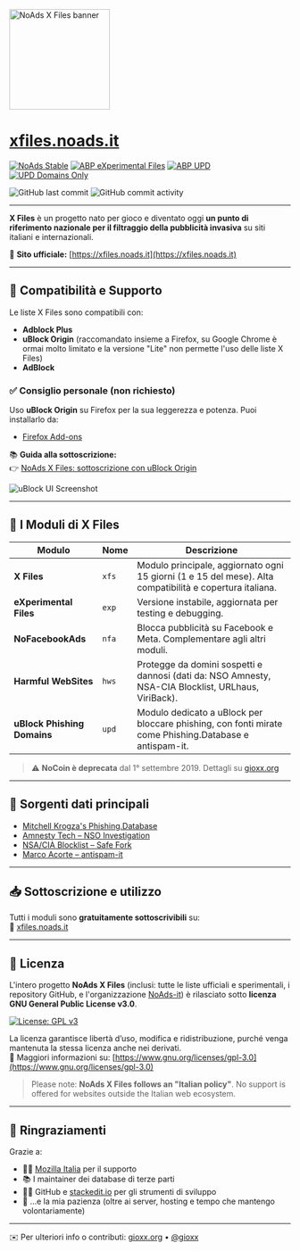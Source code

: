 <img src="https://xfiles.noads.it/img/xfiles_shadow_icon23.png" alt="NoAds X Files banner" width="180"/>

# [xfiles.noads.it](https://xfiles.noads.it)

[![NoAds Stable](https://github.com/gioxx/xfiles/actions/workflows/make_stable.yml/badge.svg)](https://github.com/gioxx/xfiles/actions/workflows/make_stable.yml)
[![ABP eXperimental Files](https://github.com/gioxx/xfiles/actions/workflows/make_experimental.yml/badge.svg)](https://github.com/gioxx/xfiles/actions/workflows/make_experimental.yml)
[![ABP UPD](https://github.com/gioxx/xfiles/actions/workflows/make_upd.yml/badge.svg)](https://github.com/gioxx/xfiles/actions/workflows/make_upd.yml)
[![UPD Domains Only](https://github.com/gioxx/xfiles/actions/workflows/make_domains.yml/badge.svg)](https://github.com/gioxx/xfiles/actions/workflows/make_domains.yml)

![GitHub last commit](https://img.shields.io/github/last-commit/gioxx/xfiles?color=informational)
![GitHub commit activity](https://img.shields.io/github/commit-activity/m/gioxx/xfiles?color=informational)

---

**X Files** è un progetto nato per gioco e diventato oggi **un punto di riferimento nazionale per il filtraggio della pubblicità invasiva** su siti italiani e internazionali.

📍 **Sito ufficiale:** [https://xfiles.noads.it](https://xfiles.noads.it)

---

## 🔧 Compatibilità e Supporto

Le liste X Files sono compatibili con:

- **Adblock Plus**
- **uBlock Origin** (raccomandato insieme a Firefox, su Google Chrome è ormai molto limitato e la versione "Lite" non permette l'uso delle liste X Files)
- **AdBlock**

### ✅ Consiglio personale (non richiesto)
Uso **uBlock Origin** su Firefox per la sua leggerezza e potenza. Puoi installarlo da:

- [Firefox Add-ons](https://addons.mozilla.org/it/firefox/addon/ublock-origin)

📚 **Guida alla sottoscrizione:**  
👉 [NoAds X Files: sottoscrizione con uBlock Origin](https://github.com/gioxx/xfiles/wiki/NoAds-X-Files:-sottoscrizione-liste-con-uBlock-Origin)

![uBlock UI Screenshot](https://xfiles.noads.it/img/ublock/ublock_scr-fullpage.png)

---

## 🧩 I Moduli di X Files

| Modulo | Nome | Descrizione |
|--------|------|-------------|
| **X Files** | `xfs` | Modulo principale, aggiornato ogni 15 giorni (1 e 15 del mese). Alta compatibilità e copertura italiana. |
| **eXperimental Files** | `exp` | Versione instabile, aggiornata per testing e debugging. |
| **NoFacebookAds** | `nfa` | Blocca pubblicità su Facebook e Meta. Complementare agli altri moduli. |
| **Harmful WebSites** | `hws` | Protegge da domini sospetti e dannosi (dati da: NSO Amnesty, NSA-CIA Blocklist, URLhaus, ViriBack). |
| **uBlock Phishing Domains** | `upd` | Modulo dedicato a uBlock per bloccare phishing, con fonti mirate come Phishing.Database e antispam-it. |

> ⚠️ **NoCoin è deprecata** dal 1° settembre 2019. Dettagli su [gioxx.org](https://gioxx.org/2019/09/02/abp-x-files-le-necessarie-modifiche-per-hws-e-nocoin/)

---

## 🔗 Sorgenti dati principali

- [Mitchell Krogza's Phishing.Database](https://github.com/mitchellkrogza/Phishing.Database)
- [Amnesty Tech – NSO Investigation](https://github.com/AmnestyTech/investigations/tree/master/2021-07-18_nso)
- [NSA/CIA Blocklist – Safe Fork](https://github.com/tigthor/NSA-CIA-Blocklist)
- [Marco Acorte – antispam-it](https://github.com/marco-acorte/antispam-it/blob/main/antispam-it.txt)

---

## 📥 Sottoscrizione e utilizzo

Tutti i moduli sono **gratuitamente sottoscrivibili** su:  
🔗 [xfiles.noads.it](https://xfiles.noads.it)

---

## 📜 Licenza

L'intero progetto **NoAds X Files** (inclusi: tutte le liste ufficiali e sperimentali, i repository GitHub, e l'organizzazione [NoAds-it](https://github.com/NoAds-it)) è rilasciato sotto **licenza GNU General Public License v3.0**.

[![License: GPL v3](https://img.shields.io/badge/License-GPLv3-blue.svg)](https://www.gnu.org/licenses/gpl-3.0)

La licenza garantisce libertà d’uso, modifica e ridistribuzione, purché venga mantenuta la stessa licenza anche nei derivati.  
📄 Maggiori informazioni su: [https://www.gnu.org/licenses/gpl-3.0](https://www.gnu.org/licenses/gpl-3.0)

> Please note: **NoAds X Files follows an "Italian policy"**. No support is offered for websites outside the Italian web ecosystem.

---

## 🙏 Ringraziamenti

Grazie a:

- 👨‍💻 [Mozilla Italia](https://forum.mozillaitalia.org) per il supporto
- 📚 I maintainer dei database di terze parti
- 🧑‍🔧 GitHub e [stackedit.io](https://stackedit.io/app) per gli strumenti di sviluppo
- 💸 …e la mia pazienza (oltre ai server, hosting e tempo che mantengo volontariamente)

---

✉️ Per ulteriori info o contributi: [gioxx.org](https://gioxx.org) • [@gioxx](https://x.com/gioxx)

